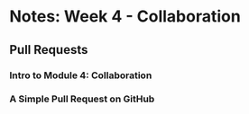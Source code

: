 # Notes: Week 4 - Collaboration

## Pull Requests
### Intro to Module 4: Collaboration

### A Simple Pull Request on GitHub 